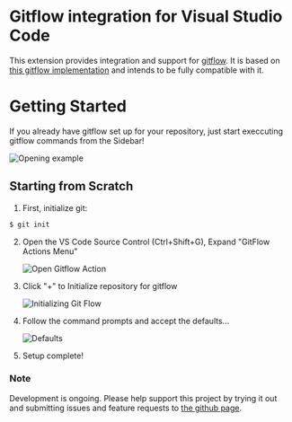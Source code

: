 # Gitflow integration for Visual Studio Code

This extension provides integration and support for [gitflow](http://nvie.com/posts/a-successful-git-branching-model/).
It is based on [this gitflow implementation](https://github.com/nvie/gitflow)
and intends to be fully compatible with it.

# Getting Started

If you already have gitflow set up for your repository, just start execcuting
gitflow commands from the Sidebar!

![Opening example](res/gitflow.png)

## Starting from Scratch

1. First, initialize git:

```sh
$ git init
```

2. Open the VS Code Source Control (Ctrl+Shift+G), Expand "GitFlow Actions Menu"

   ![Open Gitflow Action](res/Step0.png)

3. Click "+" to Initialize repository for gitflow

   ![Initializing Git Flow](res/Step1.png)

4. Follow the command prompts and accept the defaults...

   ![Defaults](res/defaults.png)

5. Setup complete!

### Note

Development is ongoing. Please help support this project by trying it out
and submitting issues and feature requests to [the github page](https://github.com/ardisaurus/vscode-gitflow).
